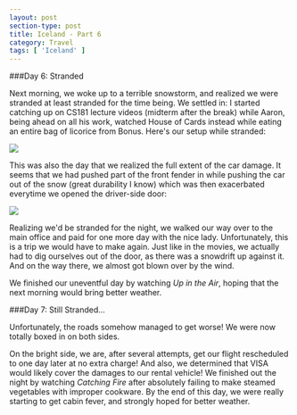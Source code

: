```yaml
---
layout: post
section-type: post
title: Iceland - Part 6
category: Travel
tags: [ 'Iceland' ]
---
```

###Day 6: Stranded

Next morning, we woke up to a terrible snowstorm, and realized we were stranded at least stranded
for the time being. We settled in: I started catching up on CS181 lecture videos
(midterm after the break)
while Aaron, being ahead on all his work, watched House of Cards instead while eating
an entire bag of licorice from Bonus. Here's our setup while stranded:

![](https://dl.dropboxusercontent.com/s/edicm1epezzb108/IMG_4845.JPG?dl=0)

This was also the day that we realized the full extent of the car damage. It seems that we had
pushed part of the front fender in while pushing the car out of the snow (great durability I know)
which was then exacerbated everytime we opened the driver-side door:

![](https://dl.dropboxusercontent.com/s/axe7h0c93zcepap/IMG_4876.JPG?dl=0)

Realizing we'd be stranded for the night, we walked our way over
to the main office and paid for one more day with the nice lady. Unfortunately, this is a trip
we would have to make again. Just like in the movies, we actually had to dig ourselves out of the door,
as there was a snowdrift up against it. And on the way there, we almost got blown over by the wind.

We finished our uneventful day by watching *Up in the Air*, hoping that the next morning would bring
better weather.

###Day 7: Still Stranded...

Unfortunately, the roads somehow managed to get worse! We were now totally boxed in on both sides.

On the bright side, we are, after several attempts, get our flight rescheduled to one day later
at no extra charge! And also, we determined that VISA would likely cover the damages to our rental
vehicle! We finished out the night by watching *Catching Fire* after absolutely failing to make
steamed vegetables with improper cookware. By the end of this day, we were really starting to get
cabin fever, and strongly hoped for better weather.